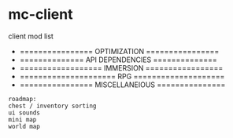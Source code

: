 # mc-client

client mod list

- ================    OPTIMIZATION    ================
- ==============    API DEPENDENCIES    ==============
- ==================    IMMERSION    =================
- =====================    RPG    ====================
- ================   MISCELLANEIOUS    ===============

```
roadmap:
chest / inventory sorting
ui sounds
mini map
world map
```
